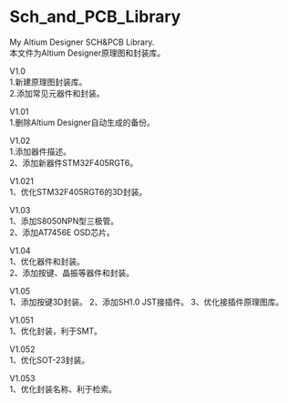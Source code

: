 ﻿# Sch_and_PCB_Library
My Altium Designer SCH&PCB Library.   
本文件为Altium Designer原理图和封装库。
  
V1.0    
  1.新建原理图封装库。   
  2.添加常见元器件和封装。
  
V1.01   
  1.删除Altium Designer自动生成的备份。
  
V1.02   
  1.添加器件描述。   
  2、添加新器件STM32F405RGT6。
  
V1.021    
  1、优化STM32F405RGT6的3D封装。
  
V1.03   
  1、添加S8050NPN型三极管。   
  2、添加AT7456E OSD芯片。
  
V1.04   
  1、优化器件和封装。    
  2、添加按键、晶振等器件和封装。

V1.05    
  1、添加按键3D封装。
  2、添加SH1.0 JST接插件。
  3、优化接插件原理图库。
  
V1.051     
  1、优化封装，利于SMT。
  
V1.052    
  1、优化SOT-23封装。
  
V1.053    
  1、优化封装名称、利于检索。
